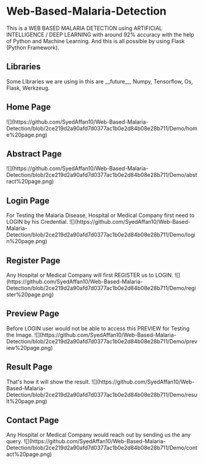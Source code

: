 # Web-Based-Malaria-Detection
This is a WEB BASED MALARIA DETECTION using ARTIFICIAL INTELLIGENCE / DEEP LEARNING with around 92% accuracy with the help of Python and Machine Learning. And this is all possible by using Flask (Python Framework).

<h2> Libraries </h2>
Some Libraries we are using in this are __future__, Numpy, Tensorflow, Os, Flask, Werkzeug.

<h2> Home Page </h2>
![](https://github.com/SyedAffan10/Web-Based-Malaria-Detection/blob/2ce219d2a90afd7d0377ac1b0e2d84b08e28b711/Demo/home%20page.png)

<h2> Abstract Page </h2>
![](https://github.com/SyedAffan10/Web-Based-Malaria-Detection/blob/2ce219d2a90afd7d0377ac1b0e2d84b08e28b711/Demo/abstract%20page.png)

<h2> Login Page </h2>
For Testing the Malaria Disease, Hospital or Medical Company first need to LOGIN by his Credential.
![](https://github.com/SyedAffan10/Web-Based-Malaria-Detection/blob/2ce219d2a90afd7d0377ac1b0e2d84b08e28b711/Demo/login%20page.png)

<h2> Register Page </h2>
Any Hospital or Medical Company will first REGISTER us to LOGIN.
![](https://github.com/SyedAffan10/Web-Based-Malaria-Detection/blob/2ce219d2a90afd7d0377ac1b0e2d84b08e28b711/Demo/register%20page.png)

<h2> Preview Page </h2>
Before LOGIN user would not be able to access this PREVIEW for Testing the Image.
![](https://github.com/SyedAffan10/Web-Based-Malaria-Detection/blob/2ce219d2a90afd7d0377ac1b0e2d84b08e28b711/Demo/preview%20page.png)

<h2> Result Page </h2>
That's how it will show the result.
![](https://github.com/SyedAffan10/Web-Based-Malaria-Detection/blob/2ce219d2a90afd7d0377ac1b0e2d84b08e28b711/Demo/result%20page.png)

<h2> Contact Page </h2>
Any Hospital or Medical Company would reach out by sending us the any query.
![](https://github.com/SyedAffan10/Web-Based-Malaria-Detection/blob/2ce219d2a90afd7d0377ac1b0e2d84b08e28b711/Demo/contact%20page.png)
